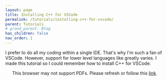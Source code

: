 ```yaml
---
layout: page
title: Installing C++ for VSCode
permalink: /tutorials/installing-c++-for-vscode/
parent: Tutorials
# grand_parent: Blog
has_children: false
nav_order: 1
---
```


I prefer to do all my coding within a single IDE. That's why I'm such a fan of VSCode. 
However, support for lower level languages like greatly varies.
I made this tutorial so I could remember how to install C++ for VSCode.

<p align="center">
    <object data="https://drive.google.com/viewerng/viewer?embedded=true&url=https://raw.githubusercontent.com/sirpaulmcd/Software-Cheat-Sheets/master/VSCode/Installing-C%2B%2B-for-VSCode.pdf" type="application/pdf" width="700px" height="700px">
        <p>
            This browser may not support PDFs. Please refresh or follow this
            <a href="https://drive.google.com/viewerng/viewer?embedded=true&url=https://raw.githubusercontent.com/sirpaulmcd/Software-Cheat-Sheets/master/VSCode/Installing-C%2B%2B-for-VSCode.pdf">link</a>.
        </p>
    </object>
</p>